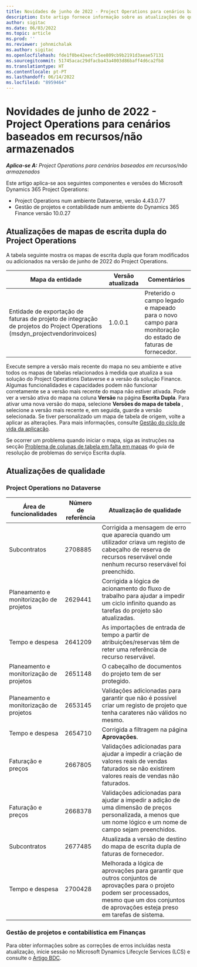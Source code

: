 ```yaml
---
title: Novidades de junho de 2022 - Project Operations para cenários baseados em recursos/não armazenados
description: Este artigo fornece informação sobre as atualizações de qualidade que estão disponíveis na versão de junho de 2022 do Microsoft Dynamics 365 Project Operations para cenários baseados em recursos/sem stock.
author: sigitac
ms.date: 06/03/2022
ms.topic: article
ms.prod: ''
ms.reviewer: johnmichalak
ms.author: sigitac
ms.openlocfilehash: fde1f0be42eecfc5ee809cb9b2191d3aeae57131
ms.sourcegitcommit: 51745acac29dfacba43a4003d86baff4d6ca2fb8
ms.translationtype: HT
ms.contentlocale: pt-PT
ms.lasthandoff: 06/14/2022
ms.locfileid: "8959464"
---
```

# <a name="whats-new-june-2022---project-operations-for-resourcenon-stocked-based-scenarios"></a>Novidades de junho de 2022 - Project Operations para cenários baseados em recursos/não armazenados

_**Aplica-se A:** Project Operations para cenários baseados em recursos/não armazenados_

Este artigo aplica-se aos seguintes componentes e versões do Microsoft Dynamics 365 Project Operations:

- Project Operations num ambiente Dataverse, versão 4.43.0.77
- Gestão de projetos e contabilidade num ambiente do Dynamics 365 Finance versão 10.0.27

## <a name="project-operations-dual-write-maps-updates"></a>Atualizações de mapas de escrita dupla do Project Operations

A tabela seguinte mostra os mapas de escrita dupla que foram modificados ou adicionados na versão de junho de 2022 do Project Operations.

| Mapa da entidade | Versão atualizada | Comentários |
| --- | --- | --- |
| Entidade de exportação de faturas de projeto de integração de projetos do Project Operations (msdyn_projectvendorinvoices) | 1.0.0.1 | Preterido o campo legado e mapeado para o novo campo para monitoração do estado de faturas de fornecedor. |

Execute sempre a versão mais recente do mapa no seu ambiente e ative todos os mapas de tabelas relacionados à medida que atualiza a sua solução do Project Operations Dataverse e a versão da solução Finance. Algumas funcionalidades e capacidades podem não funcionar corretamente se a versão mais recente do mapa não estiver ativada. Pode ver a versão ativa do mapa na coluna **Versão** na página **Escrita Dupla**. Para ativar uma nova versão do mapa, selecione **Versões do mapa de tabela** , selecione a versão mais recente e, em seguida, guarde a versão selecionada. Se tiver personalizado um mapa de tabela de origem, volte a aplicar as alterações. Para mais informações, consulte [Gestão do ciclo de vida da aplicação](/dynamics365/fin-ops-core/dev-itpro/data-entities/dual-write/app-lifecycle-management).

Se ocorrer um problema quando iniciar o mapa, siga as instruções na secção [Problema de colunas de tabela em falta em mapas](/dynamics365/fin-ops-core/dev-itpro/data-entities/dual-write/dual-write-troubleshooting-finops-upgrades#missing-table-columns-issue-on-maps) do guia de resolução de problemas do serviço Escrita dupla.

## <a name="quality-updates"></a>Atualizações de qualidade

### <a name="project-operations-on-dataverse"></a>Project Operations no Dataverse

| Área de funcionalidades | Número de referência | Atualização de qualidade |
| --- | --- | --- |
| Subcontratos | 2708885 | Corrigida a mensagem de erro que aparecia quando um utilizador criava um registo de cabeçalho de reserva de recursos reservável onde nenhum recurso reservável foi preenchido. |
| Planeamento e monitorização de projetos | 2629441 | Corrigida a lógica de acionamento do fluxo de trabalho para ajudar a impedir um ciclo infinito quando as tarefas do projeto são atualizadas. |
| Tempo e despesa | 2641209 | As importações de entrada de tempo a partir de atribuições/reservas têm de reter uma referência de recurso reservável. |
| Planeamento e monitorização de projetos | 2651148 | O cabeçalho de documentos do projeto tem de ser protegido.|
| Planeamento e monitorização de projetos | 2653145 | Validações adicionadas para garantir que não é possível criar um registo de projeto que tenha carateres não válidos no mesmo. |
| Tempo e despesa | 2654710 | Corrigida a filtragem na página **Aprovações**. |
| Faturação e preços | 2667805 | Validações adicionadas para ajudar a impedir a criação de valores reais de vendas faturados se não existirem valores reais de vendas não faturados. |
| Faturação e preços | 2668378 | Validações adicionadas para ajudar a impedir a adição de uma dimensão de preços personalizada, a menos que um nome lógico e um nome de campo sejam preenchidos. |
| Subcontratos | 2677485 | Atualizada a versão de destino do mapa de escrita dupla de faturas de fornecedor. |
| Tempo e despesa | 2700428 | Melhorada a lógica de aprovações para garantir que outros conjuntos de aprovações para o projeto podem ser processados, mesmo que um dos conjuntos de aprovações esteja preso em tarefas de sistema. |

### <a name="project-management-and-accounting-in-finance"></a>Gestão de projetos e contabilística em Finanças

Para obter informações sobre as correções de erros incluídas nesta atualização, inicie sessão no Microsoft Dynamics Lifecycle Services (LCS) e consulte o [Artigo BDC](https://fix.lcs.dynamics.com/Issue/Details?bugId=673271).
